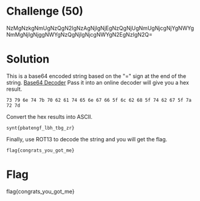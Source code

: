 # Challenge (50)
NzMgNzkgNmUgNzQgN2IgNzAgNjIgNjEgNzQgNjUgNmUgNjcgNjYgNWYgNmMgNjIgNjggNWYgNzQgNjIgNjcgNWYgN2EgNzIgN2Q=

# Solution
This is a base64 encoded string based on the "=" sign at the end of the string. [Base64 Decoder](https://www.base64decode.org/)
Pass it into an online decoder will give you a hex result.
```
73 79 6e 74 7b 70 62 61 74 65 6e 67 66 5f 6c 62 68 5f 74 62 67 5f 7a 72 7d
```
Convert the hex results into ASCII.
```
synt{pbatengf_lbh_tbg_zr}
```
Finally, use ROT13 to decode the string and you will get the flag.
```
flag{congrats_you_got_me}
```

# Flag
flag{congrats_you_got_me}
